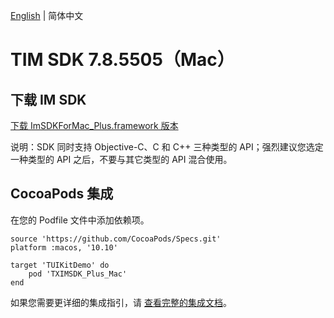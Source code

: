 [English](./README.md) | 简体中文

# TIM SDK 7.8.5505（Mac）

## 下载 IM SDK

[下载 ImSDKForMac_Plus.framework 版本](https://im.sdk.qcloud.com/download/plus/7.8.5505/ImSDKForMac_Plus_7.8.5505.framework.zip)

说明：SDK 同时支持 Objective-C、C 和 C++ 三种类型的 API；强烈建议您选定一种类型的 API 之后，不要与其它类型的 API 混合使用。

## CocoaPods 集成
在您的 Podfile 文件中添加依赖项。
```
source 'https://github.com/CocoaPods/Specs.git'
platform :macos, '10.10'

target 'TUIKitDemo' do
    pod 'TXIMSDK_Plus_Mac'
end
```

如果您需要更详细的集成指引，请 [查看完整的集成文档](https://cloud.tencent.com/document/product/269/75288)。